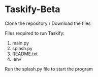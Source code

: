 # Taskify-Beta

Clone the repository / Download the files

Files required to run Taskify:
1. main.py
2. splash.py
3. README.txt
4. .env

Run the splash.py file to start the program
